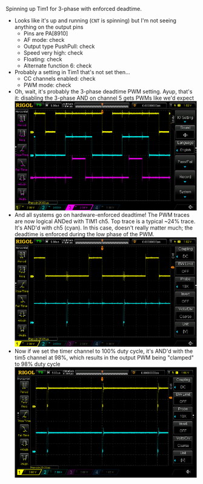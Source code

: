 Spinning up Tim1 for 3-phase with enforced deadtime.
- Looks like it's up and running (`CNT` is spinning) but I'm not seeing anything on the output pins
  - Pins are PA[8910]
  - AF mode: check
  - Output type PushPull: check
  - Speed very high: check
  - Floating: check
  - Alternate function 6: check
- Probably a setting in Tim1 that's not set then...
  - CC channels enabled: check
  - PWM mode: check
- Oh, wait, it's probably the 3-phase deadtime PWM setting. Ayup, that's it: disabling the 3-phase
  AND on channel 5 gets PWMs like we'd expect
  ![](images/2021-04-18-18-18-26.png)
- And all systems go on hardware-enforced deadtime! The PWM traces are now logical ANDed with TIM1
  ch5. Top trace is a typical ~24% trace. It's AND'd with ch5 (cyan). In this case, doesn't really
  matter much; the deadtime is enforced during the low phase of the PWM.
  ![](images/2021-04-18-18-34-59.png)
- Now if we set the timer channel to 100% duty cycle, it's AND'd with the tim5 channel at 98%, which
  results in the output PWM being "clamped" to 98% duty cycle
  ![](images/2021-04-18-18-39-33.png)
